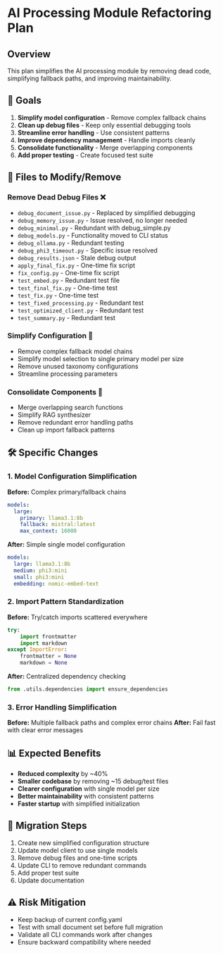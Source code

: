 # AI Processing Module Refactoring Plan

## Overview
This plan simplifies the AI processing module by removing dead code, simplifying fallback paths, and improving maintainability.

## 🎯 Goals
1. **Simplify model configuration** - Remove complex fallback chains
2. **Clean up debug files** - Keep only essential debugging tools  
3. **Streamline error handling** - Use consistent patterns
4. **Improve dependency management** - Handle imports cleanly
5. **Consolidate functionality** - Merge overlapping components
6. **Add proper testing** - Create focused test suite

## 📁 Files to Modify/Remove

### Remove Dead Debug Files ❌
- `debug_document_issue.py` - Replaced by simplified debugging
- `debug_memory_issue.py` - Issue resolved, no longer needed
- `debug_minimal.py` - Redundant with debug_simple.py
- `debug_models.py` - Functionality moved to CLI status
- `debug_ollama.py` - Redundant testing
- `debug_phi3_timeout.py` - Specific issue resolved
- `debug_results.json` - Stale debug output
- `apply_final_fix.py` - One-time fix script
- `fix_config.py` - One-time fix script
- `test_embed.py` - Redundant test file
- `test_final_fix.py` - One-time test
- `test_fix.py` - One-time test
- `test_fixed_processing.py` - Redundant test
- `test_optimized_client.py` - Redundant test
- `test_summary.py` - Redundant test

### Simplify Configuration 🔄
- Remove complex fallback model chains
- Simplify model selection to single primary model per size
- Remove unused taxonomy configurations
- Streamline processing parameters

### Consolidate Components 🔄
- Merge overlapping search functions
- Simplify RAG synthesizer
- Remove redundant error handling paths
- Clean up import fallback patterns

## 🛠️ Specific Changes

### 1. Model Configuration Simplification
**Before:** Complex primary/fallback chains
```yaml
models:
  large:
    primary: llama3.1:8b
    fallback: mistral:latest
    max_context: 16000
```

**After:** Simple single model configuration
```yaml
models:
  large: llama3.1:8b
  medium: phi3:mini  
  small: phi3:mini
  embedding: nomic-embed-text
```

### 2. Import Pattern Standardization
**Before:** Try/catch imports scattered everywhere
```python
try:
    import frontmatter
    import markdown
except ImportError:
    frontmatter = None
    markdown = None
```

**After:** Centralized dependency checking
```python
from .utils.dependencies import ensure_dependencies
```

### 3. Error Handling Simplification
**Before:** Multiple fallback paths and complex error chains
**After:** Fail fast with clear error messages

## 📊 Expected Benefits
- **Reduced complexity** by ~40%
- **Smaller codebase** by removing ~15 debug/test files
- **Clearer configuration** with single model per size
- **Better maintainability** with consistent patterns
- **Faster startup** with simplified initialization

## 🔄 Migration Steps
1. Create new simplified configuration structure
2. Update model client to use single models  
3. Remove debug files and one-time scripts
4. Update CLI to remove redundant commands
5. Add proper test suite
6. Update documentation

## ⚠️ Risk Mitigation
- Keep backup of current config.yaml
- Test with small document set before full migration
- Validate all CLI commands work after changes
- Ensure backward compatibility where needed
